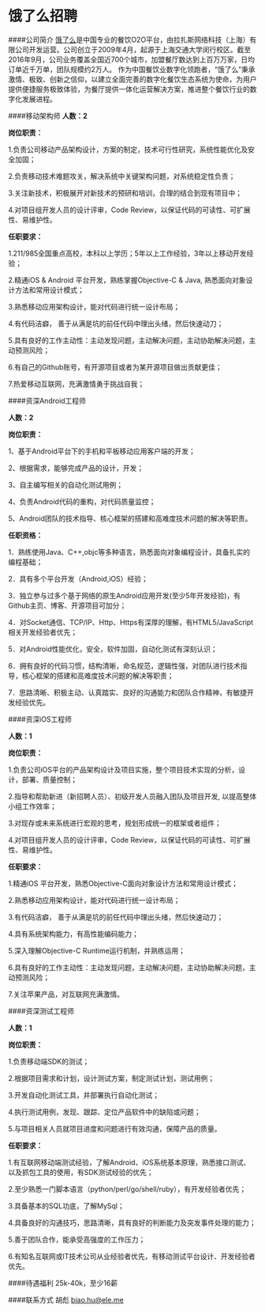 饿了么招聘
==========

####公司简介
[饿了么](https://www.ele.me/home/)是中国专业的餐饮O2O平台，由拉扎斯网络科技（上海）有限公司开发运营。公司创立于2009年4月，起源于上海交通大学闵行校区。截至2016年9月，公司业务覆盖全国近700个城市，加盟餐厅数达到上百万万家，日均订单近千万单，团队规模约2万人。 作为中国餐饮业数字化领跑者，“饿了么”秉承激情、极致、创新之信仰，以建立全面完善的数字化餐饮生态系统为使命，为用户提供便捷服务极致体验，为餐厅提供一体化运营解决方案，推进整个餐饮行业的数字化发展进程。

####移动架构师
**人数：2**

**岗位职责：**

1.负责公司移动产品架构设计，方案的制定，技术可行性研究，系统性能优化及安全加固；

2.负责移动技术难题攻关，解决系统中关键架构问题，对系统稳定性负责；

3.关注新技术，积极展开对新技术的预研和培训，合理的结合到现有项目中；

4.对项目组开发人员的设计评审，Code Review，以保证代码的可读性、可扩展性、易维护性。

**任职要求：**

1.211/985全国重点高校，本科以上学历；5年以上工作经验，3年以上移动开发经验；

2.精通iOS &amp; Android 平台开发，熟练掌握Objective-C &amp; Java, 熟悉面向对象设计方法和常用设计模式；

3.熟悉移动应用架构设计，能对代码进行统一设计布局；

4.有代码洁癖， 善于从满是坑的前任代码中理出头绪，然后快速动刀；

5.具有良好的工作主动性：主动发现问题，主动解决问题，主动协助解决问题，主动预测风险；

6.有自己的Github账号，有开源项目或者为某开源项目做出贡献更佳；

7.热爱移动互联网，充满激情勇于挑战自我；


####资深Android工程师

**人数：2**

**岗位职责：**

1、基于Android平台下的手机和平板移动应用客户端的开发；

2、根据需求，能够完成产品的设计，开发；

3、自主编写相关的自动化测试用例；

4、负责Android代码的重构，对代码质量监控；

5、Android团队的技术指导、核心框架的搭建和高难度技术问题的解决等职责。

**任职资格：**

1．熟练使用Java、C++,objc等多种语言，熟悉面向对象编程设计，具备扎实的编程基础；

2．具有多个平台开发（Android,iOS）经验；

3．独立参与过多个基于网络的原生Android应用开发(至少5年开发经验)，有Github主页、博客、开源项目可加分；

4．对Socket通信、TCP/IP、Http、Https有深厚的理解，有HTML5/JavaScript相关开发经验者优先；

5．对Android性能优化，安全，软件加固，自动化测试有深刻认识；

6．拥有良好的代码习惯，结构清晰，命名规范，逻辑性强，对团队进行技术指导，核心框架的搭建和高难度技术问题的解决等职责；

7．思路清晰、积极主动、认真踏实、良好的沟通能力和团队合作精神，有敏捷开发经验优先。


####资深iOS工程师

**人数：1**

**岗位职责：**

1.负责公司iOS平台的产品架构设计及项目实施，整个项目技术实现的分析，设计，部署、质量控制；

2.指导和帮助新进（新招聘人员）、初级开发人员融入团队及项目开发, 以提高整体小组工作效率；

3.对现存或未来系统进行宏观的思考，规划形成统一的框架或者组件；

4.对项目组开发人员的设计评审，Code Review，以保证代码的可读性、可扩展性、易维护性。

**任职要求：**

1.精通iOS 平台开发，熟悉Objective-C面向对象设计方法和常用设计模式；

2.熟悉移动应用架构设计，能对代码进行统一设计布局；

3.有代码洁癖， 善于从满是坑的前任代码中理出头绪，然后快速动刀；

4.具有系统架构能力，有高性能编码能力；

5.深入理解Objective-C Runtime运行机制，并熟练运用；

6.具有良好的工作主动性：主动发现问题，主动解决问题，主动协助解决问题，主动预测风险；

7.关注苹果产品，对互联网充满激情。


####资深测试工程师

**人数：1**

**岗位职责：**

1.负责移动端SDK的测试；

2.根据项目需求和计划，设计测试方案，制定测试计划，测试用例；

3.开发自动化测试工具，并部署执行自动化测试；

4.执行测试用例，发现、跟踪、定位产品软件中的缺陷或问题；

5.与项目相关人员就项目进度和问题进行有效沟通，保障产品的质量。
 
**任职要求：**

1.有互联网移动端测试经验，了解Android、iOS系统基本原理，熟悉接口测试、以及抓包工具的使用，有SDK测试经验的优先；

2.至少熟悉一门脚本语言（python/perl/go/shell/ruby），有开发经验者优先；

3.具备基本的SQL功底，了解MySql；

4.具备良好的沟通技巧，思路清晰，具有良好的判断能力及突发事件处理的能力；

5.善于团队合作，能承受高强度的工作压力；

6.有知名互联网或IT技术公司从业经验者优先，有移动测试平台设计、开发经验者优先。  

####待遇福利
25k-40k，至少16薪  

####联系方式
胡彪 [biao.hu@ele.me](biao.hu@ele.me)  
